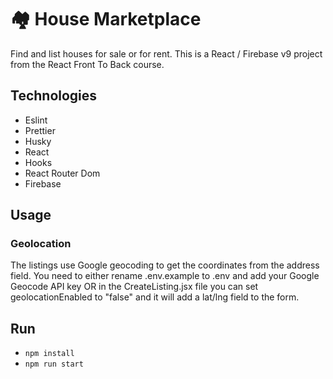 # 🏘️ House Marketplace
Find and list houses for sale or for rent. 
This is a React / Firebase v9 project from the React Front To Back course.

## Technologies
* Eslint
* Prettier
* Husky
* React
* Hooks
* React Router Dom
* Firebase

## Usage
### Geolocation
The listings use Google geocoding to get the coordinates from the address field. 
You need to either rename .env.example to .env and add your Google Geocode API key OR in the CreateListing.jsx file you can set geolocationEnabled to "false" and it will add a lat/lng field to the form.

## Run

* ```npm install```
* ```npm run start```
